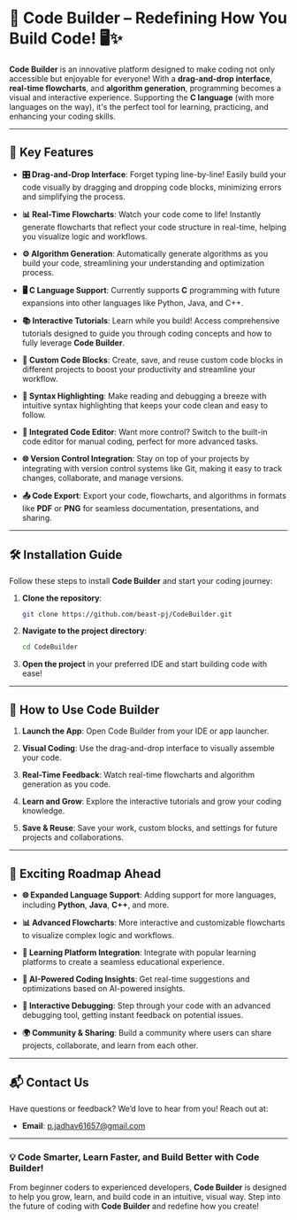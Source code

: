 # 🚀 **Code Builder** – Redefining How You Build Code! 🖥️✨

**Code Builder** is an innovative platform designed to make coding not only accessible but enjoyable for everyone! With a **drag-and-drop interface**, **real-time flowcharts**, and **algorithm generation**, programming becomes a visual and interactive experience. Supporting the **C language** (with more languages on the way), it's the perfect tool for learning, practicing, and enhancing your coding skills.

---

## 🌟 **Key Features** 

- **🎛️ Drag-and-Drop Interface**: Forget typing line-by-line! Easily build your code visually by dragging and dropping code blocks, minimizing errors and simplifying the process.
  
- **📊 Real-Time Flowcharts**: Watch your code come to life! Instantly generate flowcharts that reflect your code structure in real-time, helping you visualize logic and workflows.

- **⚙️ Algorithm Generation**: Automatically generate algorithms as you build your code, streamlining your understanding and optimization process.

- **🖥️ C Language Support**: Currently supports **C** programming with future expansions into other languages like Python, Java, and C++.

- **📚 Interactive Tutorials**: Learn while you build! Access comprehensive tutorials designed to guide you through coding concepts and how to fully leverage **Code Builder**.

- **🔖 Custom Code Blocks**: Create, save, and reuse custom code blocks in different projects to boost your productivity and streamline your workflow.

- **🌈 Syntax Highlighting**: Make reading and debugging a breeze with intuitive syntax highlighting that keeps your code clean and easy to follow.

- **📝 Integrated Code Editor**: Want more control? Switch to the built-in code editor for manual coding, perfect for more advanced tasks.

- **🌐 Version Control Integration**: Stay on top of your projects by integrating with version control systems like Git, making it easy to track changes, collaborate, and manage versions.

- **📤 Code Export**: Export your code, flowcharts, and algorithms in formats like **PDF** or **PNG** for seamless documentation, presentations, and sharing.

---

## 🛠️ **Installation Guide**

Follow these steps to install **Code Builder** and start your coding journey:

1. **Clone the repository**:
   ```bash
   git clone https://github.com/beast-pj/CodeBuilder.git
   ```

2. **Navigate to the project directory**:
   ```bash
   cd CodeBuilder
   ```

3. **Open the project** in your preferred IDE and start building code with ease!

---

## 🎯 **How to Use Code Builder**

1. **Launch the App**: Open Code Builder from your IDE or app launcher.
   
2. **Visual Coding**: Use the drag-and-drop interface to visually assemble your code.

3. **Real-Time Feedback**: Watch real-time flowcharts and algorithm generation as you code.

4. **Learn and Grow**: Explore the interactive tutorials and grow your coding knowledge.

5. **Save & Reuse**: Save your work, custom blocks, and settings for future projects and collaborations.

---

## 🚧 **Exciting Roadmap Ahead**

- **🌐 Expanded Language Support**: Adding support for more languages, including **Python**, **Java**, **C++**, and more.
  
- **📊 Advanced Flowcharts**: More interactive and customizable flowcharts to visualize complex logic and workflows.

- **📘 Learning Platform Integration**: Integrate with popular learning platforms to create a seamless educational experience.

- **🤖 AI-Powered Coding Insights**: Get real-time suggestions and optimizations based on AI-powered insights.

- **🐞 Interactive Debugging**: Step through your code with an advanced debugging tool, getting instant feedback on potential issues.

- **🌍 Community & Sharing**: Build a community where users can share projects, collaborate, and learn from each other.

---


## 📬 **Contact Us**

Have questions or feedback? We’d love to hear from you! Reach out at:

- **Email**: [p.jadhav61657@gmail.com](mailto:p.jadhav61657@gmail.com)

---

### 💡 **Code Smarter, Learn Faster, and Build Better with Code Builder!**

From beginner coders to experienced developers, **Code Builder** is designed to help you grow, learn, and build code in an intuitive, visual way. Step into the future of coding with **Code Builder** and redefine how you create!
